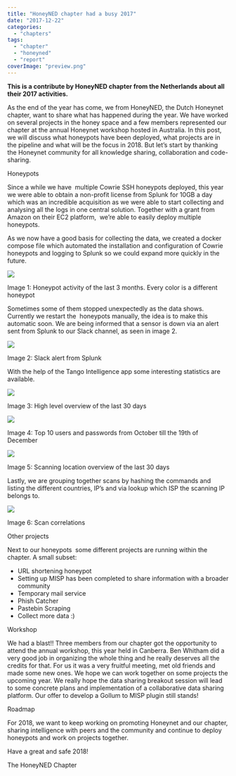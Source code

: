 ```yaml
---
title: "HoneyNED chapter had a busy 2017"
date: "2017-12-22"
categories: 
  - "chapters"
tags: 
  - "chapter"
  - "honeyned"
  - "report"
coverImage: "preview.png"
---
```


**This is a contribute by HoneyNED chapter from the Netherlands about all their 2017 activities.**

As the end of the year has come, we from HoneyNED, the Dutch Honeynet chapter, want to share what has happened during the year. We have worked on several projects in the honey space and a few members represented our chapter at the annual Honeynet workshop hosted in Australia. In this post, we will discuss what honeypots have been deployed, what projects are in the pipeline and what will be the focus in 2018. But let’s start by thanking the Honeynet community for all knowledge sharing, collaboration and code-sharing.

Honeypots

Since a while we have  multiple Cowrie SSH honeypots deployed, this year we were able to obtain a non-profit license from Splunk for 10GB a day which was an incredible acquisition as we were able to start collecting and analysing all the logs in one central solution. Together with a grant from Amazon on their EC2 platform,  we’re able to easily deploy multiple honeypots.

As we now have a good basis for collecting the data, we created a docker compose file which automated the installation and configuration of Cowrie honeypots and logging to Splunk so we could expand more quickly in the future.

 

![](https://lh4.googleusercontent.com/oNpUujCbOIuQBHbJTTeaLLGjHvNKJqv4vL1mx0w4_wFBUtVwuZc9NQBbwyc4Etqv8UiF07UlFNV0YY9alnfCYTMlK7_TSAvV37SJF-vWdwDJGs9lNa9RBepWsszvyvatH-h5igLM)

Image 1: Honeypot activity of the last 3 months. Every color is a different honeypot

 

Sometimes some of them stopped unexpectedly as the data shows. Currently we restart the  honeypots manually, the idea is to make this automatic soon. We are being informed that a sensor is down via an alert sent from Splunk to our Slack channel, as seen in image 2.

 

![](https://lh6.googleusercontent.com/Wx28FNQAvvEfcB8qMRnfARAz4XWEaryHVnrklLJ0tLu5np7kLsA4QL1vhC33ANndi0mDamGrmGkSe1NrN_bkn4wHDCS34SoznsDtvkZl-hFuxesaA_GRrHCeuUOmR7tO-b5oUYXG)

Image 2: Slack alert from Splunk

With the help of the Tango Intelligence app some interesting statistics are available.

![](https://lh4.googleusercontent.com/5zDmlNz-UMlAYyqJWhRiHVUzmoOwmgewBgO6KMSrS_jWnpOzlezRlna6-AHNKwJl0sKPVjvMlmem_XpZH20JUqX8uABeHeiDjaCN6QynFI4k7NOQBccKLbjZuHJZpNkJtoy88ss6)

Image 3: High level overview of the last 30 days

![](https://lh5.googleusercontent.com/Z6aAt2c0CJThc6I1IdHv7s1_75ktqz2bQJXohZrzIzsYQezadrPFqpOacQKF5HXGcykVfv9kYeZ5IucrfEhcostWU7j-WGL3IZMpTM3ECFXRFx16nykQIaZuDJWi7vJNVK5tbl3A)

Image 4: Top 10 users and passwords from October till the 19th of December

![](https://lh5.googleusercontent.com/Ep3p_xN1wplWkgBalo7ihI0fSDbpV0o_hh6lSDcHGEOZdc_IoBbHpMPj_H994CZ-mcc3n9abLNaLpqOfRVmH7WWe7stx58vjSqpXsY6qQxMB4MLLPQUL80pldww76WfRzZHK69pN)

Image 5: Scanning location overview of the last 30 days

Lastly, we are grouping together scans by hashing the commands and listing the different countries, IP’s and via lookup which ISP the scanning IP belongs to.

 

![](https://lh4.googleusercontent.com/K7EQEXy90T1Y72hxxLfSZC6hK2s-kYiQ7CpIdFmDDCIQ2yCqean3CJNTDzt4Pragem5DoY_r0Mud54iItZLrMdN-bTJ2zojBR90LZxfvdCzAFghERn2zj45wCsDBr-uUmqZy8cbS)

Image 6: Scan correlations

 

Other projects

Next to our honeypots  some different projects are running within the chapter. A small subset:

- URL shortening honeypot
- Setting up MISP has been completed to share information with a broader community
- Temporary mail service
- Phish Catcher
- Pastebin Scraping
- Collect more data :)

Workshop

We had a blast!! Three members from our chapter got the opportunity to attend the annual workshop, this year held in Canberra. Ben Whitham did a very good job in organizing the whole thing and he really deserves all the credits for that. For us it was a very fruitful meeting, met old friends and made some new ones. We hope we can work together on some projects the upcoming year. We really hope the data sharing breakout session will lead to some concrete plans and implementation of a collaborative data sharing platform. Our offer to develop a Gollum to MISP plugin still stands!

Roadmap

For 2018, we want to keep working on promoting Honeynet and our chapter, sharing intelligence with peers and the community and continue to deploy honeypots and work on projects together.

Have a great and safe 2018!

The HoneyNED Chapter
